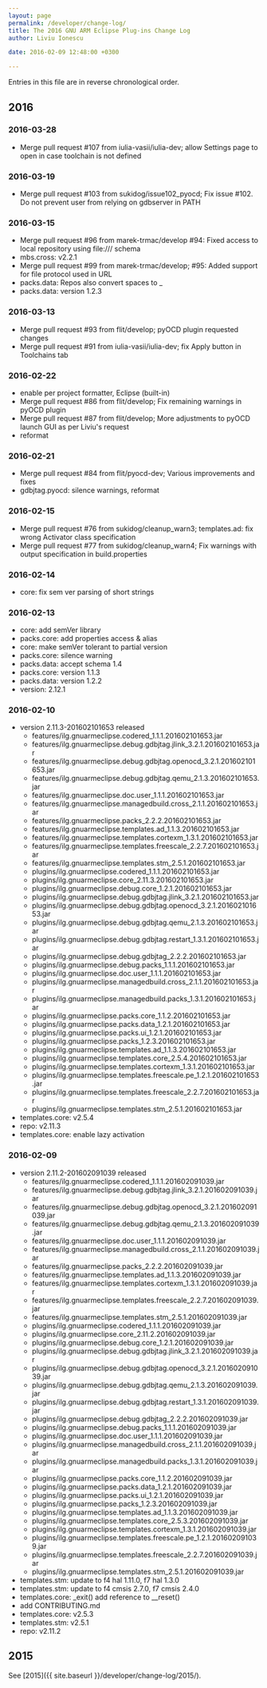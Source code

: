 ```yaml
---
layout: page
permalink: /developer/change-log/
title: The 2016 GNU ARM Eclipse Plug-ins Change Log
author: Liviu Ionescu

date: 2016-02-09 12:48:00 +0300

---
```


Entries in this file are in reverse chronological order.

## 2016

### 2016-03-28

* Merge pull request #107 from iulia-vasii/iulia-dev; allow Settings page to open in case toolchain is not defined

### 2016-03-19

* Merge pull request #103 from sukidog/issue102_pyocd; Fix issue #102. Do not prevent user from relying on gdbserver in PATH

### 2016-03-15

* Merge pull request #96 from marek-trmac/develop #94: Fixed access to local repository using file:/// schema
* mbs.cross: v2.2.1
* Merge pull request #99 from marek-trmac/develop; #95: Added support for file protocol used in URL
* packs.data: Repos also convert spaces to _
* packs.data: version 1.2.3

### 2016-03-13

* Merge pull request #93 from flit/develop; pyOCD plugin requested changes
* Merge pull request #91 from iulia-vasii/iulia-dev; fix Apply button in Toolchains tab

### 2016-02-22

* enable per project formatter, Eclipse (built-in)
* Merge pull request #86 from flit/develop; Fix remaining warnings in pyOCD plugin
* Merge pull request #87 from flit/develop; More adjustments to pyOCD launch GUI as per Liviu's request
* reformat

### 2016-02-21

* Merge pull request #84 from flit/pyocd-dev; Various improvements and fixes
* gdbjtag.pyocd: silence warnings, reformat

### 2016-02-15

* Merge pull request #76 from sukidog/cleanup_warn3; templates.ad: fix wrong Activator class specification
* Merge pull request #77 from sukidog/cleanup_warn4; Fix warnings with output specification in build.properties

### 2016-02-14

* core: fix sem ver parsing of short strings

### 2016-02-13

* core: add semVer library
* packs.core: add properties access & alias
* core: make semVer tolerant to partial version
* packs.core: silence warning
* packs.data: accept schema 1.4
* packs.core: version 1.1.3
* packs.data: version 1.2.2
* version: 2.12.1

### 2016-02-10

* version 2.11.3-201602101653 released
  * features/ilg.gnuarmeclipse.codered_1.1.1.201602101653.jar
  * features/ilg.gnuarmeclipse.debug.gdbjtag.jlink_3.2.1.201602101653.jar
  * features/ilg.gnuarmeclipse.debug.gdbjtag.openocd_3.2.1.201602101653.jar
  * features/ilg.gnuarmeclipse.debug.gdbjtag.qemu_2.1.3.201602101653.jar
  * features/ilg.gnuarmeclipse.doc.user_1.1.1.201602101653.jar
  * features/ilg.gnuarmeclipse.managedbuild.cross_2.1.1.201602101653.jar
  * features/ilg.gnuarmeclipse.packs_2.2.2.201602101653.jar
  * features/ilg.gnuarmeclipse.templates.ad_1.1.3.201602101653.jar
  * features/ilg.gnuarmeclipse.templates.cortexm_1.3.1.201602101653.jar
  * features/ilg.gnuarmeclipse.templates.freescale_2.2.7.201602101653.jar
  * features/ilg.gnuarmeclipse.templates.stm_2.5.1.201602101653.jar
  * plugins/ilg.gnuarmeclipse.codered_1.1.1.201602101653.jar
  * plugins/ilg.gnuarmeclipse.core_2.11.3.201602101653.jar
  * plugins/ilg.gnuarmeclipse.debug.core_1.2.1.201602101653.jar
  * plugins/ilg.gnuarmeclipse.debug.gdbjtag.jlink_3.2.1.201602101653.jar
  * plugins/ilg.gnuarmeclipse.debug.gdbjtag.openocd_3.2.1.201602101653.jar
  * plugins/ilg.gnuarmeclipse.debug.gdbjtag.qemu_2.1.3.201602101653.jar
  * plugins/ilg.gnuarmeclipse.debug.gdbjtag.restart_1.3.1.201602101653.jar
  * plugins/ilg.gnuarmeclipse.debug.gdbjtag_2.2.2.201602101653.jar
  * plugins/ilg.gnuarmeclipse.debug.packs_1.1.1.201602101653.jar
  * plugins/ilg.gnuarmeclipse.doc.user_1.1.1.201602101653.jar
  * plugins/ilg.gnuarmeclipse.managedbuild.cross_2.1.1.201602101653.jar
  * plugins/ilg.gnuarmeclipse.managedbuild.packs_1.3.1.201602101653.jar
  * plugins/ilg.gnuarmeclipse.packs.core_1.1.2.201602101653.jar
  * plugins/ilg.gnuarmeclipse.packs.data_1.2.1.201602101653.jar
  * plugins/ilg.gnuarmeclipse.packs.ui_1.2.1.201602101653.jar
  * plugins/ilg.gnuarmeclipse.packs_1.2.3.201602101653.jar
  * plugins/ilg.gnuarmeclipse.templates.ad_1.1.3.201602101653.jar
  * plugins/ilg.gnuarmeclipse.templates.core_2.5.4.201602101653.jar
  * plugins/ilg.gnuarmeclipse.templates.cortexm_1.3.1.201602101653.jar
  * plugins/ilg.gnuarmeclipse.templates.freescale.pe_1.2.1.201602101653.jar
  * plugins/ilg.gnuarmeclipse.templates.freescale_2.2.7.201602101653.jar
  * plugins/ilg.gnuarmeclipse.templates.stm_2.5.1.201602101653.jar
* templates.core: v2.5.4
* repo: v2.11.3
* templates.core: enable lazy activation

### 2016-02-09

* version 2.11.2-201602091039 released
  * features/ilg.gnuarmeclipse.codered_1.1.1.201602091039.jar
  * features/ilg.gnuarmeclipse.debug.gdbjtag.jlink_3.2.1.201602091039.jar
  * features/ilg.gnuarmeclipse.debug.gdbjtag.openocd_3.2.1.201602091039.jar
  * features/ilg.gnuarmeclipse.debug.gdbjtag.qemu_2.1.3.201602091039.jar
  * features/ilg.gnuarmeclipse.doc.user_1.1.1.201602091039.jar
  * features/ilg.gnuarmeclipse.managedbuild.cross_2.1.1.201602091039.jar
  * features/ilg.gnuarmeclipse.packs_2.2.2.201602091039.jar
  * features/ilg.gnuarmeclipse.templates.ad_1.1.3.201602091039.jar
  * features/ilg.gnuarmeclipse.templates.cortexm_1.3.1.201602091039.jar
  * features/ilg.gnuarmeclipse.templates.freescale_2.2.7.201602091039.jar
  * features/ilg.gnuarmeclipse.templates.stm_2.5.1.201602091039.jar
  * plugins/ilg.gnuarmeclipse.codered_1.1.1.201602091039.jar
  * plugins/ilg.gnuarmeclipse.core_2.11.2.201602091039.jar
  * plugins/ilg.gnuarmeclipse.debug.core_1.2.1.201602091039.jar
  * plugins/ilg.gnuarmeclipse.debug.gdbjtag.jlink_3.2.1.201602091039.jar
  * plugins/ilg.gnuarmeclipse.debug.gdbjtag.openocd_3.2.1.201602091039.jar
  * plugins/ilg.gnuarmeclipse.debug.gdbjtag.qemu_2.1.3.201602091039.jar
  * plugins/ilg.gnuarmeclipse.debug.gdbjtag.restart_1.3.1.201602091039.jar
  * plugins/ilg.gnuarmeclipse.debug.gdbjtag_2.2.2.201602091039.jar
  * plugins/ilg.gnuarmeclipse.debug.packs_1.1.1.201602091039.jar
  * plugins/ilg.gnuarmeclipse.doc.user_1.1.1.201602091039.jar
  * plugins/ilg.gnuarmeclipse.managedbuild.cross_2.1.1.201602091039.jar
  * plugins/ilg.gnuarmeclipse.managedbuild.packs_1.3.1.201602091039.jar
  * plugins/ilg.gnuarmeclipse.packs.core_1.1.2.201602091039.jar
  * plugins/ilg.gnuarmeclipse.packs.data_1.2.1.201602091039.jar
  * plugins/ilg.gnuarmeclipse.packs.ui_1.2.1.201602091039.jar
  * plugins/ilg.gnuarmeclipse.packs_1.2.3.201602091039.jar
  * plugins/ilg.gnuarmeclipse.templates.ad_1.1.3.201602091039.jar
  * plugins/ilg.gnuarmeclipse.templates.core_2.5.3.201602091039.jar
  * plugins/ilg.gnuarmeclipse.templates.cortexm_1.3.1.201602091039.jar
  * plugins/ilg.gnuarmeclipse.templates.freescale.pe_1.2.1.201602091039.jar
  * plugins/ilg.gnuarmeclipse.templates.freescale_2.2.7.201602091039.jar
  * plugins/ilg.gnuarmeclipse.templates.stm_2.5.1.201602091039.jar
* templates.stm: update to f4 hal 1.11.0, f7 hal 1.3.0
* templates.stm: update to f4 cmsis 2.7.0, f7 cmsis 2.4.0
* templates.core: _exit() add reference to __reset()
* add CONTRIBUTING.md
* templates.core: v2.5.3
* templates.stm: v2.5.1
* repo: v2.11.2

## 2015

See [2015]({{ site.baseurl }}/developer/change-log/2015/).
